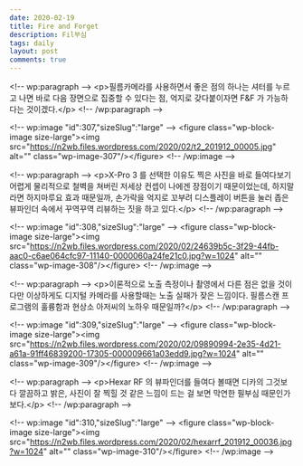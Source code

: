 ```yaml
---
date: 2020-02-19
title: Fire and Forget
description: Fil부심
tags: daily
layout: post
comments: true
---
```


\<!-- wp:paragraph --\>
\<p\>필름카메라를 사용하면서 좋은 점의 하나는 셔터를 누르고 나면 바로 다음 장면으로 집중할 수 있다는 점, 억지로 갖다붙이자면 F&amp;F 가 가능하다는 것이겠다.\</p\>
\<!-- /wp:paragraph --\>

\<!-- wp:image "id":307,"sizeSlug":"large" --\>
\<figure class="wp-block-image size-large"\>\<img src="https://n2wb.files.wordpress.com/2020/02/t2_201912_00005.jpg" alt="" class="wp-image-307"/\>\</figure\>
\<!-- /wp:image --\>

\<!-- wp:paragraph --\>
\<p\>X-Pro 3 를 선택한 이유도 찍은 사진을 바로 들여다보기 어렵게 물리적으로 철벽을 쳐버린 저세상 컨셉이 나에겐 장점이기 때문이었는데, 하지말라면 하지마루요 효과 때문일까, 손가락을 억지로 꼬부려 디스플레이 버튼을 눌러 좁은 뷰파인더 속에서 꾸역꾸역 리뷰하는 짓을 하고 있다.\</p\>
\<!-- /wp:paragraph --\>

\<!-- wp:image "id":308,"sizeSlug":"large" --\>
\<figure class="wp-block-image size-large"\>\<img src="https://n2wb.files.wordpress.com/2020/02/24639b5c-3f29-44fb-aac0-c6ae064cfc97-11140-0000060a24fe21c0.jpg?w=1024" alt="" class="wp-image-308"/\>\</figure\>
\<!-- /wp:image --\>

\<!-- wp:paragraph --\>
\<p\>이론적으로 노출 측정이나 촬영에서 다른 점은 없을 것이다만 이상하게도 디지털 카메라를 사용할때는 노출 실패가 잦은 느낌이다. 필름스캔 프로그램의 훌륭함과 현상소 아저씨의 노하우 때문일까?\</p\>
\<!-- /wp:paragraph --\>

\<!-- wp:image "id":309,"sizeSlug":"large" --\>
\<figure class="wp-block-image size-large"\>\<img src="https://n2wb.files.wordpress.com/2020/02/09890994-2e35-4d21-a61a-91ff46839200-17305-000009661a03edd9.jpg?w=1024" alt="" class="wp-image-309"/\>\</figure\>
\<!-- /wp:image --\>

\<!-- wp:paragraph --\>
\<p\>Hexar RF 의 뷰파인더를 들여다 볼때면 디카의 그것보다 깔끔하고 밝은, 사진이 잘 찍힐 것 같은 느낌이 드는 걸 보면 막연한 필부심 때문인가보다.\</p\>
\<!-- /wp:paragraph --\>

\<!-- wp:image "id":310,"sizeSlug":"large" --\>
\<figure class="wp-block-image size-large"\>\<img src="https://n2wb.files.wordpress.com/2020/02/hexarrf_201912_00036.jpg?w=1024" alt="" class="wp-image-310"/\>\</figure\>
\<!-- /wp:image --\>
